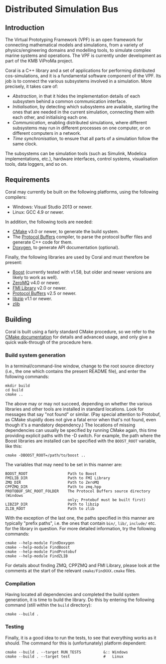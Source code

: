 Distributed Simulation Bus
==========================

Introduction
------------
The Virtual Prototyping Framework (VPF) is an open framework for connecting
mathematical models and simulations, from a variety of physics/engineering
domains and modelling tools, to simulate complex marine systems and operations.
The VPF is currently under development as part of the KMB ViProMa project.

Coral is a C++ library and a set of applications for performing distributed
cos-simulations, and it is a fundamental software component of the VPF.
Its job is to connect the various subsystems involved in a simulation.
More precisely, it takes care of:

  - *Abstraction*, in that it hides the implementation details of each subsystem
    behind a common communication interface.
  - *Initialisation*, by detecting which subsystems are available, starting the
    ones that are needed in the current simulation, connecting them with each
    other, and initialising each one.
  - *Communication*, enabling distributed simulations, where different
    subsystems may run in different processes on one computer, or on different
    computers in a network.
  - *Time synchronisation*, to ensure that all parts of a simulation follow the
    same clock.

The subsystems can be simulation tools (such as Simulink, Modelica
implementations, etc.), hardware interfaces, control systems, visualisation
tools, data loggers, and so on.


Requirements
------------
Coral may currently be built on the following platforms, using the following
compilers:

  - Windows: Visual Studio 2013 or newer.
  - Linux:   GCC 4.9 or newer.

In addition, the following tools are needed:

  - [CMake](http://cmake.org) v3.0 or newer, to generate the build system.
  - The [Protocol Buffers](https://developers.google.com/protocol-buffers/)
    compiler, to parse the protocol buffer files and generate C++ code for them.
  - [Doxygen](http://doxygen.org), to generate API documentation (optional).

Finally, the following libraries are used by Coral and must therefore be present:

  - [Boost](http://boost.org) (currently tested with v1.58, but older and newer
    versions are likely to work as well).
  - [ZeroMQ](http://zeromq.org) v4.0 or newer.
  - [FMI Library](http://jmodelica.org/FMILibrary) v2.0 or newer.
  - [Protocol Buffers](https://developers.google.com/protocol-buffers/) v2.5 or
    newer.
  - [libzip](http://www.nih.at/libzip/) v1.1 or newer.
  - [zlib](http://www.zlib.net/)


Building
--------
Coral is built using a fairly standard CMake procedure, so we refer to the
[CMake documentation](http://cmake.org/cmake/help/documentation.html) for
details and advanced usage, and only give a quick walk-through of the procedure
here.

### Build system generation ###

In a terminal/command-line window, change to the root source directory (i.e.,
the one which contains the present README file), and enter the following
commands:

    mkdir build
    cd build
    cmake ..

The above may or may not succeed, depending on whether the various libraries and
other tools are installed in standard locations.  Look for messages that say
"not found" or similar.  (Pay special attention to Protobuf, as CMake stupidly
does not give a fatal error when that's not found, even though it's a mandatory
dependency.)  The locations of missing dependencies can usually be specified
by running CMake again, this time providing explicit paths with the -D switch.
For example, the path where the Boost libraries are installed can be specified
with the `BOOST_ROOT` variable, like this:

    cmake -DBOOST_ROOT=/path/to/boost ..

The variables that may need to be set in this manner are:

    BOOST_ROOT                  Path to Boost
    FMILIB_DIR                  Path to FMI Library
    ZMQ_DIR                     Path to ZeroMQ
    CPPZMQ_DIR                  Path to zmq.hpp
    PROTOBUF_SRC_ROOT_FOLDER    The Protocol Buffers source directory (Windows
                                only; Protobuf must be built first)
    LIBZIP_DIR                  Path to libzip
    ZLIB_ROOT                   Path to zlib

With the exception of the last one, the paths specified in this manner are
typically "prefix paths", i.e. the ones that contain `bin/`, `lib/`, `include/`
etc. for the library in question.  For more detailed information, try the
following commands:

    cmake --help-module FindDoxygen
    cmake --help-module FindBoost
    cmake --help-module FindProtobuf
    cmake --help-module FindZLIB

For details about finding ZMQ, CPPZMQ and FMI Library, please look at the
comments at the start of the relevant `cmake/FindXXX.cmake` files.

### Compilation ###

Having located all dependencies and completed the build system generation, it is
time to build the library.  Do this by entering the following command (still
within the `build` directory):

    cmake --build .

### Testing ###

Finally, it is a good idea to run the tests, to see that everything works as
it should.  The command for this is (unfortunately) platform dependent:

    cmake --build . --target RUN_TESTS          &:: Windows
    cmake --build . --target test               #   Linux
